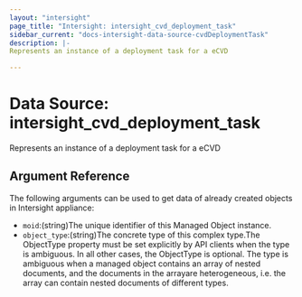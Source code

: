 ```yaml
---
layout: "intersight"
page_title: "Intersight: intersight_cvd_deployment_task"
sidebar_current: "docs-intersight-data-source-cvdDeploymentTask"
description: |-
Represents an instance of a deployment task for a eCVD

---
```


# Data Source: intersight_cvd_deployment_task
Represents an instance of a deployment task for a eCVD

## Argument Reference
The following arguments can be used to get data of already created objects in Intersight appliance:
* `moid`:(string)The unique identifier of this Managed Object instance.
* `object_type`:(string)The concrete type of this complex type.The ObjectType property must be set explicitly by API clients when the type is ambiguous. In all other cases, the ObjectType is optional. The type is ambiguous when a managed object contains an array of nested documents, and the documents in the arrayare heterogeneous, i.e. the array can contain nested documents of different types.
